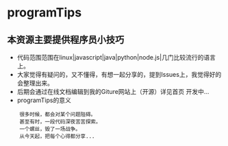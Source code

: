 # programTips
## 本资源主要提供程序员小技巧 
- 代码范围范围在linux|javascript|java|python|node.js|几门比较流行的语言上。
- 大家觉得有疑问的，又不懂得，有想一起分享的，提到Issues上，我觉得好的会整理出来。
- 后期会通过在线文档编辑到我的Giture网站上（开源）详见首页 开发中...
- programTips的意义
```
	很多时候，都会对某个问题阻碍。
	甚至有时，一段代码深夜苦苦探索。
	一个螺丝，毁了一场战争。
	从今天起，把每个心得都分享...
```

